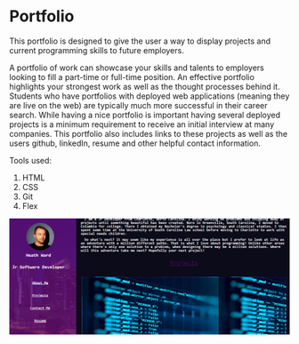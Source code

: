 # Portfolio

This portfolio is designed to give the user a way to display projects and current programming skills to future employers.  

A portfolio of work can showcase your skills and talents to employers looking to fill a part-time or full-time position. An effective portfolio highlights your strongest work as well as the thought processes behind it. Students who have portfolios with deployed web applications (meaning they are live on the web) are typically much more successful in their career search. While having a nice portfolio is important having several deployed projects is a minimum requirement to receive an initial interview at many companies. This portfolio also includes links to these projects as well as the users github, linkedIn, resume and other helpful contact information.

Tools used:
1. HTML
2. CSS
3. Git
4. Flex


![Portfolio Screenshot](assets\img\PorfolioScreenshot.png)
